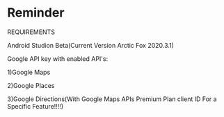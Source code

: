 # Reminder

REQUIREMENTS

Android Studion Beta(Current Version Arctic Fox 2020.3.1)

Google API key with enabled API's:

1)Google Maps

2)Google Places

3)Google Directions(With Google Maps APIs Premium Plan client ID For a Specific Feature!!!!)
